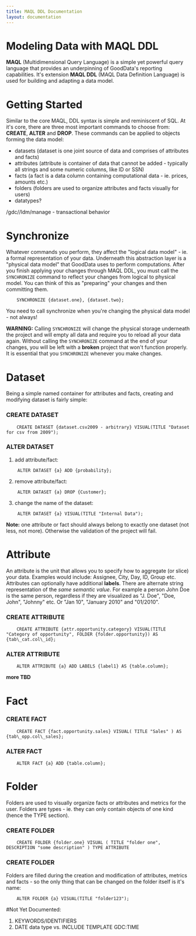 ```yaml
---
title: MAQL DDL Documentation
layout: documentation
---
```


# Modeling Data with MAQL DDL

**MAQL** (Multidimensional Query Language) is a simple yet powerful query language that provides an underpinning of GoodData's reporting capabilities. It's extension **MAQL DDL** (MAQL Data Definition Language) is used for building and adapting a data model.

# Getting Started

Similar to the core MAQL, DDL syntax is simple and reminiscent of SQL. At it's core, there are three most important commands to choose from: **CREATE**, **ALTER** and **DROP**. These commands can be applied to objects forming the data model:

* datasets (dataset is one joint source of data and comprises of attributes and facts)
* attributes (attribute is container of data that cannot be added - typically all strings and some numeric columns, like ID or SSN)
* facts (a fact is a data column containing computational data - ie. prices, amounts etc.)
* folders (folders are used to organize attributes and facts visually for users)
* datatypes?

/gdc/<project>/ldm/manage - transactional behavior


# Synchronize

Whatever commands you perform, they affect the "logical data model" - ie. a formal representation of your data. Underneath this abstraction layer is a "physical data model" that GoodData uses to perform computations. After you finish applying your changes through MAQL DDL, you must call the `SYNCHRONIZE` command to reflect your changes from logical to physical model. You can think of this as "preparing" your changes and then committing them.

        SYNCHRONIZE {dataset.one}, {dataset.two};

You need to call synchronize when you're changing the physical data model - not always!

**WARNING:** Calling `SYNCHRONIZE` will change the physical storage underneath the project and will empty all data and require you to reload all your data again. Without calling the `SYNCHRONIZE` command at the end of your changes, you will be left with a **broken** project that won't function properly. It is essential that you `SYNCHRONIZE` whenever you make changes.


# Dataset

Being a simple named container for attributes and facts, creating and modifying dataset is fairly simple:

### CREATE DATASET

        CREATE DATASET {dataset.csv2009 - arbitrary} VISUAL(TITLE "Dataset for csv from 2009");

### ALTER DATASET

1. add attribute/fact:

        ALTER DATASET {a} ADD {probability};

2. remove attribute/fact:

        ALTER DATASET {a} DROP {Customer};

3. change the name of the dataset:

        ALTER DATASET {a} VISUAL(TITLE "Internal Data");
        
**Note:** one attribute or fact should always belong to exactly one dataset (not less, not more). Otherwise the validation of the project will fail.


# Attribute

An attribute is the unit that allows you to specify how to aggregate (or slice) your data. Examples would include: Assignee, City, Day, ID, Group etc. Attributes can optionally have additional **labels**. There are alternate string representation of the *same semantic value*. For example a person John Doe is the same person, regardless if they are visualized as "J. Doe", "Doe, John", "Johnny" etc. Or "Jan 10", "January 2010" and "01/2010".

### CREATE ATTRIBUTE

        CREATE ATTRIBUTE {attr.opportunity.category} VISUAL(TITLE "Category of opportunity", FOLDER {folder.opportunity}) AS {tab\_cat.col\_id};

### ALTER ATTRIBUTE

        ALTER ATTRIBUTE {a} ADD LABELS {label1} AS {table.column};
**more TBD**

# Fact

### CREATE FACT

        CREATE FACT {fact.opportunity.sales} VISUAL( TITLE "Sales" ) AS {tab\_opp.col\_sales};

### ALTER FACT

        ALTER FACT {a} ADD {table.column};


# Folder

Folders are used to visually organize facts or attributes and metrics for the user. Folders are types - ie. they can only contain objects of one kind (hence the TYPE section).

### CREATE FOLDER

        CREATE FOLDER {folder.one} VISUAL ( TITLE "folder one", DESCRIPTION "some description" ) TYPE ATTRIBUTE

### CREATE FOLDER

Folders are filled during the creation and modification of attributes, metrics and facts - so the only thing that can be changed on the folder itself is it's name:

        ALTER FOLDER {a} VISUAL(TITLE "folder123");


#Not Yet Documented:

1. KEYWORDS/IDENTIFIERS
2. DATE data type vs. INCLUDE TEMPLATE GDC:TIME



